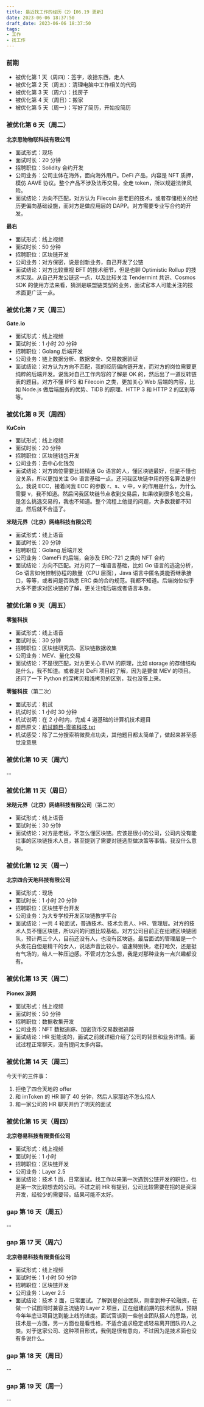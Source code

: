 ```yaml
---
title: 最近找工作的经历（2）【06.19 更新】
date: 2023-06-06 18:37:50
draft_date: 2023-06-06 18:37:50
tags:
- 工作
- 找工作
---
```


### 前期

- 被优化第 1 天（周四）：签字，收拾东西，走人
- 被优化第 2 天（周五）：清理电脑中工作相关的代码
- 被优化第 3 天（周六）：找房子
- 被优化第 4 天（周日）：搬家
- 被优化第 5 天（周一）：写好了简历，开始投简历

### 被优化第 6 天（周二）

**北京思物物联科技有限公司**    
- 面试形式：现场
- 面试时长：20 分钟
- 招聘职位：Solidity 合约开发
- 公司业务：公司主体在海外，面向海外用户。DeFi 产品，内容是 NFT 质押，模仿 AAVE 协议。整个产品不涉及法币交易，全走 token，所以规避法律风险。
- 面试结论：方向不匹配，对方认为 Filecoin 是老旧的技术，或者存储相关的经历更偏向基础设施，而对方是做应用层的 DAPP。对方需要专业写合约的开发。

**最右**
- 面试形式：线上视频
- 面试时长：50 分钟
- 招聘职位：区块链开发
- 公司业务：对方保密，说是创新业务，自己开发了公链
- 面试结论：对方比较重视 BFT 的技术细节，但是也聊 Optimistic Rollup 的技术实现。从自己开发公链这一点，以及比较关注 Tendermint 共识、Cosmos SDK 的使用方法来看，猜测是联盟链类型的业务，面试官本人可能关注的技术面更广泛一点。

### 被优化第 7 天（周三）

**Gate.io**    
- 面试形式：线上视频
- 面试时长：1 小时 20 分钟
- 招聘职位：Golang 后端开发
- 公司业务：链上数据分析、数据安全、交易数据验证
- 面试结论：对方认为方向不匹配，我的经历偏向链开发，而对方的岗位需要更纯粹的后端开发。说我对自己工作内容的了解是 OK 的，然后出了一道反转链表的题目。对方不懂 IPFS 和 Filecoin 之类，更加关心 Web 后端的内容，比如 Node.js 做后端服务的优势、TiDB 的原理、HTTP 3 和 HTTP 2 的区别等等。

### 被优化第 8 天（周四）

**KuCoin**    
- 面试形式：线上视频
- 面试时长：20 分钟
- 招聘职位：区块链钱包开发
- 公司业务：去中心化钱包
- 面试结论：对方岗位需要比较精通 Go 语言的人，懂区块链最好，但是不懂也没关系，所以更加关注 Go 语言基础一点。还问我区块链中用的签名算法是什么，我说 ECC，接着问我 ECC 的参数 r、s、v 中，v 的作用是什么，为什么需要 v，我不知道。然后问我区块链节点收到交易后，如果收到很多笔交易，是怎么挑选交易的，我也不知道。整个流程上他提的问题，大多数我都不知道。然后就不合适了。

**米哒元界（北京）网络科技有限公司**    
- 面试形式：线上语音
- 面试时长：20 分钟
- 招聘职位：Golang 后端开发
- 公司业务：GameFi 的后端，会涉及 ERC-721 之类的 NFT 合约
- 面试结论：方向不匹配。对方问了一堆语言基础，比如 Go 语言的逃逸分析，Go 语言如何控制协程的数量（CPU 层面），Java 语言中匿名类能否继承接口，等等，或者问是否熟悉 ERC 类的合约规范。我都不知道。后端岗位似乎大多不要求对区块链的了解，更关注纯后端或者语言本身。

### 被优化第 9 天（周五）

**零鉴科技**    
- 面试形式：线上语音
- 面试时长：30 分钟
- 招聘职位：区块链研究员、区块链数据收集
- 公司业务：MEV、量化交易
- 面试结论：不是很匹配，对方更关心 EVM 的原理，比如 storage 的存储结构是什么，我不知道。或者是对 DeFi 项目的了解，因为是要做 MEV 的项目。还问了一下 Python 的深拷贝和浅拷贝的区别，我也没答上来。

**零鉴科技**（第二次）
- 面试形式：机试
- 机试时长：1 小时 30 分钟
- 机试说明：在 2 小时内，完成 4 道基础的计算机技术题目
- 题目原文：<a href="机试题目-零鉴科技.txt">机试题目-零鉴科技.txt</a>
- 机试感受：除了二分搜索稍微费点功夫，其他题目都太简单了，做起来甚至感觉没意思

### 被优化第 10 天（周六）

--

### 被优化第 11 天（周日）

**米哒元界（北京）网络科技有限公司**（第二次）
- 面试形式：线上语音
- 面试时长：30 分钟
- 面试结论：对方是老板，不怎么懂区块链。应该是很小的公司，公司内没有能扛事的区块链技术人员，甚至提到了需要对链选型做决策等事情。我没什么意向。

### 被优化第 12 天（周一）

**北京四合天地科技有限公司**
- 面试形式：现场
- 面试时长：1 小时 20 分钟
- 招聘职位：区块链平台开发
- 公司业务：为大专学校开发区块链教学平台
- 面试结论：一共 4 轮面试，普通技术、技术负责人、HR、管理层。对方的技术人员不懂区块链，所以问的问题比较基础。对方公司目前正在组建区块链团队，预计两三个人，目前还没有人，也没有区块链。最后面试的管理层是一个头发花白但是精干的女人，说话声音比较小，语速特别快，老打哈欠，还是挺有气场的，给人一种压迫感。不管对方怎么想，我是对那种业务一点兴趣都没有。

### 被优化第 13 天（周二）

**Pionex 派网**
- 面试形式：线上视频
- 面试时长：50 分钟
- 招聘职位：数据收集开发
- 公司业务：NFT 数据追踪、加密货币交易数据追踪
- 面试结论：HR 挺能说的，面试之前就详细介绍了公司的背景和业务详情。面试过程正常聊天，没有提问太多内容。

### 被优化第 14 天（周三）

今天干的三件事：
1. 拒绝了四合天地的 offer
2. 和 imToken 的 HR 聊了 40 分钟，然后人家那边不怎么招人
3. 和一家公司的 HR 聊天并约了明天的面试

### 被优化第 15 天（周四）

**北京卷易科技有限责任公司**
- 面试形式：线上视频
- 面试时长：1 小时
- 招聘职位：区块链开发
- 公司业务：Layer 2.5
- 面试结论：技术 1 面，日常面试。找工作以来第一次遇到公链开发的职位，也是第一次比较想去的公司。不过之前 HR 有提到，公司比较需要在招的是资深开发，经验少的需要带。结果可能不太好。

### gap 第 16 天（周五）

--

### gap 第 17 天（周六）

**北京卷易科技有限责任公司**
- 面试形式：线上视频
- 面试时长：1 小时 50 分钟
- 招聘职位：区块链开发
- 公司业务：Layer 2.5
- 面试结论：技术 2 面，日常面试。了解到是创业团队，刚拿到种子轮融资，在做一个试图同时兼容主流链的 Layer 2 项目，正在组建前期的技术团队，预期今年年底让项目达到能上线的进度。面试官谈到一些创业团队招人的思路，说技术是一方面，另一方面也是看性格，不适合追求稳定或轻易离开团队的人之类。对于这家公司、这种项目形式，我倒是很有意向，不过因为是技术面也没有多说什么。

### gap 第 18 天（周日）

--

### gap 第 19 天（周一）

--
